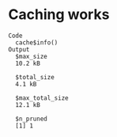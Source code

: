 # Caching works

    Code
      cache$info()
    Output
      $max_size
      10.2 kB
      
      $total_size
      4.1 kB
      
      $max_total_size
      12.1 kB
      
      $n_pruned
      [1] 1
      

